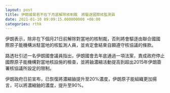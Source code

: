 ```yaml
---
layout: post
title: 伊朗威脅若不在下月底解除核制裁　將驅逐國際核監測員
date: 2021-01-10 09:09:15.000000000 +08:00
categories: rthk
---
```


伊朗表示，除非在下個月21日前解除對當地的核制裁，否則將會驅逐由聯合國國際原子能機構派駐當地的核監測人員，並肯定會結束自願遵守核協議的條款。

路透社引述一名伊朗國會議員指出，伊朗國會去年底通過一項法案，責成政府停止國際原子能機構對當地核設施的檢查，並將鈾濃縮活動提高到超出2015年伊朗簽署核協議所設定的限制。

伊朗政府日前宣布，已恢復將濃縮鈾提升至20%濃度，伊朗原子能組織更加揚言，可以將濃縮鈾的濃度，提升至90%。
